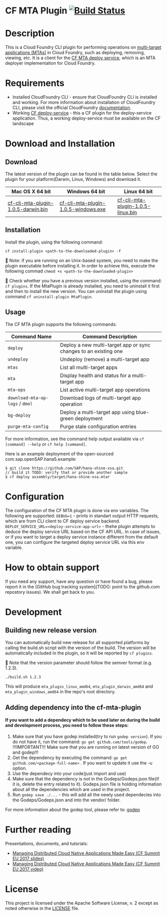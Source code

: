 # CF MTA Plugin [![Build Status](https://travis-ci.org/SAP/cf-mta-plugin.svg?branch=master)](https://travis-ci.org/SAP/cf-mta-plugin)


# Description

This is a Cloud Foundry CLI plugin for performing operations on [multi-target applications (MTAs)](https://www.sap.com/documents/2016/06/e2f618e4-757c-0010-82c7-eda71af511fa.html) in Cloud Foundry, such as deploying, removing, viewing, etc. It is a client for the [CF MTA deploy service](https://github.com/SAP/cf-mta-deploy-service), which is an MTA deployer implementation for Cloud Foundry.

# Requirements

- Installed CloudFoundry CLI - ensure that CloudFoundry CLI is installed and working. For more information about installation of CloudFoundry CLI, please visit the official CloudFoundry [documentation](https://docs.cloudfoundry.org/cf-cli/install-go-cli.html).
- Working [CF deploy-service](https://github.com/SAP/cf-mta-deploy-service) - this a CF plugin for the deploy-service application. Thus, a working deploy-service must be available on the CF landscape

# Download and Installation

## Download

The latest version of the plugin can be found in the table below. Select the plugin for your platform(Darwin, Linux, Windows) and download it.

Mac OS X 64 bit | Windows 64 bit | Linux 64 bit
--- | --- | ---
[cf-cli-mta-plugin-1.0.5-darwin.bin](https://github.com/SAP/cf-mta-plugin/releases/download/1.0.5/cf-cli-mta-plugin-1.0.5-darwin.bin) | [cf-cli-mta-plugin-1.0.5-windows.exe](https://github.com/SAP/cf-mta-plugin/releases/download/1.0.5/cf-cli-mta-plugin-1.0.5-windows.exe) | [cf-cli-mta-plugin-1.0.5-linux.bin](https://github.com/SAP/cf-mta-plugin/releases/download/1.0.5/cf-cli-mta-plugin-1.0.5-linux.bin) |


## Installation

Install the plugin, using the following command:

```
cf install-plugin <path-to-the-downloaded-plugin> -f
```
:rotating_light: Note: if you are running on an Unix-based system, you need to make the plugin executable before installing it. In order to achieve this, execute the following commad `chmod +x <path-to-the-downloaded-plugin>`

:rotating_light: Check whether you have a previous version installed, using the command: `cf plugins`. If the MtaPlugin is already installed, you need to uninstall it first and then to install the new version. You can uninstall the plugin using command `cf uninstall-plugin MtaPlugin`.

## Usage

The CF MTA plugin supports the following commands:

Command Name | Command Description
--- | ---
`deploy` | Deploy a new multi-target app or sync changes to an existing one
`undeploy` | Undeploy (remove) a multi-target app
`mtas` | List all multi-target apps
`mta` | Display health and status for a multi-target app
`mta-ops` | List active multi-target app operations
`download-mta-op-logs` / `dmol` | Download logs of multi-target app operation
`bg-deploy` | Deploy a multi-target app using blue-green deployment
`purge-mta-config` | Purge stale configuration entries

For more information, see the command help output available via `cf [command] --help` or `cf help [command]`.

Here is an example deployment of the open-sourced com.sap.openSAP.hana5.example:
```
$ git clone https://github.com/SAP/hana-shine-xsa.git
// build it TODO: verify that or provide another sample
$ cf deploy assembly/target/hana-shine-xsa.mtar
```

# Configuration     
The configuration of the CF MTA plugin is done via env variables. The following are supported:
   `DEBUG=1` - prints in standart output HTTP requests, which are from CLI client to CF deploy service backend.
   `DEPLOY_SERVICE_URL=<deploy-service-app-url>` - thehe plugin attempts to deduce the deploy service URL based on the CF API URL. In case of issues, or if you want to target a deploy service instance different from the default one, you can configure the targeted deploy service URL via this env variable.

# How to obtain support

If you need any support, have any question or have found a bug, please report it in the [GitHub bug tracking system](TODO: point to the github.com repostory issues). We shall get back to you.

# Development

## Building new release version
You can automatically build new release for all supported platforms by calling the build.sh script with the version of the build.
The version will be automatically included in the plugin, so it will be reported by `cf plugins`.

:rotating_light: Note that the version parameter should follow the semver format (e.g. 1.2.3).
```bash
./build.sh 1.2.3
```

This will produce `mta_plugin_linux_amd64`, `mta_plugin_darwin_amd64` and `mta_plugin_windows_amd64` in the repo's root directory.

## Adding dependency into the cf-mta-plugin
#### If you want to add a dependecy which to be used later on during the build and development process, you need to follow these steps:
1.  Make sure that you have godep installed(try to run `godep version`). If you do not have it, run the command: `go get github.com/tools/godep`. !!!IMPORTANT!!! Make sure that you are running on latest version of GO and godep!!!
2.  Get the dependency by executing the command: `go get github.com/<package-full-name>` . If you want to update it use the -u option.
3.  Use the dependecy into your code(just import and use)
4.  Make sure that the dependency is not in the Godeps/Godeps.json file(if it is, delete the entry related to it). Godeps.json file is holding information about all the dependencies which are used in the project.
5.  Run `godep save ./...` - this will add all the newly used dependecies into the Godeps/Godeps.json and into the vendor/ folder.

For more information about the godep tool, please refer to: [godep](https://github.com/tools/godep)

# Further reading
Presentations, documents, and tutorials:
- [Managing Distributed Cloud Native Applications Made Easy (CF Summit EU 2017 slides)](https://www.slideshare.net/NikolayValchev/managing-distributedcloudapps-80697059)
- [Managing Distributed Cloud Native Applications Made Easy (CF Summit EU 2017 video)](https://www.youtube.com/watch?v=d07DZCuUXyk&feature=youtu.be)

# License

This project is licensed under the Apache Software License, v. 2 except as noted otherwise in the [LICENSE](https://github.com/SAP/cf-mta-plugin/blob/master/LICENSE) file.

